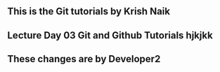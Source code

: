 ## This is the Git tutorials by Krish Naik
## Lecture Day 03 Git and Github Tutorials hjkjkk
## These changes are by Developer2